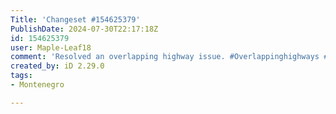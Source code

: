 ```yaml
---
Title: 'Changeset #154625379'
PublishDate: 2024-07-30T22:17:18Z
id: 154625379
user: Maple-Leaf18
comment: 'Resolved an overlapping highway issue. #Overlappinghighways #maproulette mpr.lt/c/42682/t/240244974'
created_by: iD 2.29.0
tags:
- Montenegro

---
```

